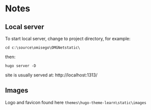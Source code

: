 # Notes

## Local server

To start local server, change to project directory, for example:

`cd c:\source\omisego\OMGNetstatic\`

then:

`hugo server -D`


site is usually served at: http://localhost:1313/

## Images

Logo and favicon found here `themes\hugo-theme-learn\static\images`
